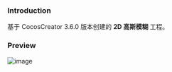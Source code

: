### Introduction
基于 CocosCreator 3.6.0 版本创建的 **2D 高斯模糊** 工程。

### Preview
![image](../../../gif/202202/2022022406.gif)